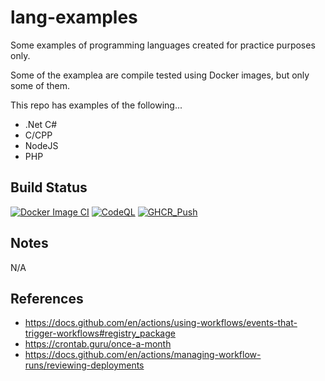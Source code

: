 # lang-examples
Some examples of programming languages created for practice purposes only.

Some of the examplea are compile tested using Docker images, but only some of them.

This repo has examples of the following...
- .Net C#
- C/CPP
- NodeJS
- PHP

## Build Status

[![Docker Image CI](https://github.com/tpayne/lang-examples/actions/workflows/main.yml/badge.svg)](https://github.com/tpayne/lang-examples/actions/workflows/main.yml)
[![CodeQL](https://github.com/tpayne/lang-examples/actions/workflows/codeql-analysis.yml/badge.svg)](https://github.com/tpayne/lang-examples/actions/workflows/codeql-analysis.yml)
[![GHCR_Push](https://github.com/tpayne/lang-examples/actions/workflows/docker-publish.yml/badge.svg)](https://github.com/tpayne/lang-examples/actions/workflows/docker-publish.yml)

## Notes
N/A

## References
- https://docs.github.com/en/actions/using-workflows/events-that-trigger-workflows#registry_package
- https://crontab.guru/once-a-month
- https://docs.github.com/en/actions/managing-workflow-runs/reviewing-deployments
